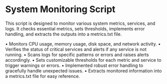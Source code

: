 # System Monitoring Script

This script is designed to monitor various system metrics, services, and logs. It checks essential metrics, sets thresholds, implements error handling, and extracts the outputs into a metrics.txt file.

•	Monitors CPU usage, memory usage, disk space, and network activity.
•	Verifies the status of critical services and alerts if any service is not running.
•	Scans logs for specific patterns or errors and raises alerts accordingly.
•	Sets customizable thresholds for each metric and service to trigger warnings or errors.
•	Implemented robust error handling to gracefully handle unexpected issues.
•	Extracts monitored information into a metrics.txt file for easy reference.

